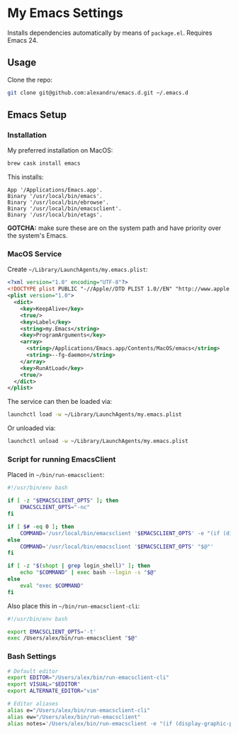 # My Emacs Settings

Installs dependencies automatically by means of `package.el`. Requires Emacs 24.

## Usage

Clone the repo:

```bash
git clone git@github.com:alexandru/emacs.d.git ~/.emacs.d
```

## Emacs Setup

### Installation

My preferred installation on MacOS:

```sh
brew cask install emacs
```

This installs:

```
App '/Applications/Emacs.app'.
Binary '/usr/local/bin/emacs'.
Binary '/usr/local/bin/ebrowse'.
Binary '/usr/local/bin/emacsclient'.
Binary '/usr/local/bin/etags'.
```

**GOTCHA:** make sure these are on the system path and have priority over the system's Emacs.

### MacOS Service


Create `~/Library/LaunchAgents/my.emacs.plist`:

```xml
<?xml version="1.0" encoding="UTF-8"?>
<!DOCTYPE plist PUBLIC "-//Apple//DTD PLIST 1.0//EN" "http://www.apple.com/DTDs/PropertyList-1.0.dtd">
<plist version="1.0">
  <dict>
    <key>KeepAlive</key>
    <true/>
    <key>Label</key>
    <string>my.Emacs</string>
    <key>ProgramArguments</key>
    <array>
      <string>/Applications/Emacs.app/Contents/MacOS/emacs</string>
      <string>--fg-daemon</string>
    </array>
    <key>RunAtLoad</key>
    <true/>
  </dict>
</plist>
```

The service can then be loaded via:

```sh
launchctl load -w ~/Library/LaunchAgents/my.emacs.plist
```

Or unloaded via:

```sh
launchctl unload -w ~/Library/LaunchAgents/my.emacs.plist
```

### Script for running EmacsClient

Placed in `~/bin/run-emacsclient`:

``` bash
#!/usr/bin/env bash

if [ -z "$EMACSCLIENT_OPTS" ]; then
    EMACSCLIENT_OPTS="-nc"
fi    

if [ $# -eq 0 ]; then
    COMMAND='/usr/local/bin/emacsclient '$EMACSCLIENT_OPTS' -e "(if (display-graphic-p) (x-focus-frame nil))"'
else
    COMMAND='/usr/local/bin/emacsclient '$EMACSCLIENT_OPTS' "$@"'
fi

if [ -z "$(shopt | grep login_shell)" ]; then
    echo "$COMMAND" | exec bash --login -s "$@"
else
    eval "exec $COMMAND"        
fi
```

Also place this in `~/bin/run-emacsclient-cli`:

``` bash
#!/usr/bin/env bash

export EMACSCLIENT_OPTS='-t'
exec /Users/alex/bin/run-emacsclient "$@"
```

### Bash Settings

```bash
# Default editor
export EDITOR="/Users/alex/bin/run-emacsclient-cli"
export VISUAL="$EDITOR"
export ALTERNATE_EDITOR="vim"

# Editor aliases
alias e="/Users/alex/bin/run-emacsclient-cli"
alias ew="/Users/alex/bin/run-emacsclient"
alias notes='/Users/alex/bin/run-emacsclient -e "(if (display-graphic-p) (x-focus-frame nil))" -e "(deft)" | grep -v nil'
```
